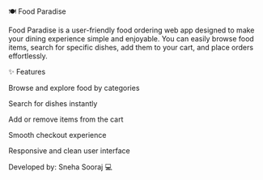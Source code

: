 🍽️ Food Paradise

Food Paradise is a user-friendly food ordering web app designed to make your dining experience simple and enjoyable.
You can easily browse food items, search for specific dishes, add them to your cart, and place orders effortlessly.

✨ Features

Browse and explore food by categories

Search for dishes instantly

Add or remove items from the cart

Smooth checkout experience

Responsive and clean user interface

Developed by: Sneha Sooraj 💻